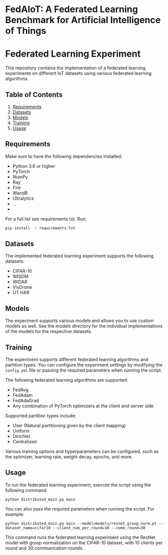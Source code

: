 # FedAIoT: A Federated Learning Benchmark for Artificial Intelligence of Things
# Federated Learning Experiment

This repository contains the implementation of a federated learning experiments on different IoT datasets using various 
federated learning algorithms.

## Table of Contents
1. [Requirements](#requirements)
2. [Datasets](#datasets)
3. [Models](#models)
4. [Training](#training)
5. [Usage](#usage)

## Requirements

Make sure to have the following dependencies installed:

- Python 3.6 or higher
- PyTorch
- NumPy
- Ray
- Fire
- WandB
- Ultralytics
- ...
- 
For a full list see requirements.txt. Run:
```bash
pip install -r requirements.txt
```
## Datasets

The implemented federated learning experiment supports the following datasets:

- CIFAR-10
- WISDM
- WIDAR
- VisDrone
- UT HAR

## Models

The experiment supports various models and allows you to use custom models as well. See the models directory for the 
individual implementations of the models for the respective datasets.

## Training

The experiment supports different federated learning algorithms and partition types. You can configure the experiment settings by modifying the `config.yml` file or passing the required parameters when running the script.

The following federated learning algorithms are supported:

- FedAvg
- FedAdam
- FedAdaGrad
- Any combination of PyTorch optimizers at the client and server side

Supported partition types include:

- User (Natural partitioning given by the client mapping)
- Uniform
- Dirichlet
- Centralized

Various training options and hyperparameters can be configured, such as the optimizer, learning rate, weight decay, epochs, and more.

## Usage

To run the federated learning experiment, execute the script using the following command:

```
python distributed_main.py main
```

You can also pass the required parameters when running the script. For example:

```
python distributed_main.py main --model=models/resnet_group_norm.pt --dataset_name=cifar10 --client_num_per_round=10 --comm_round=30
```

This command runs the federated learning experiment using the ResNet model with group normalization on the CIFAR-10 dataset, with 10 clients per round and 30 communication rounds.